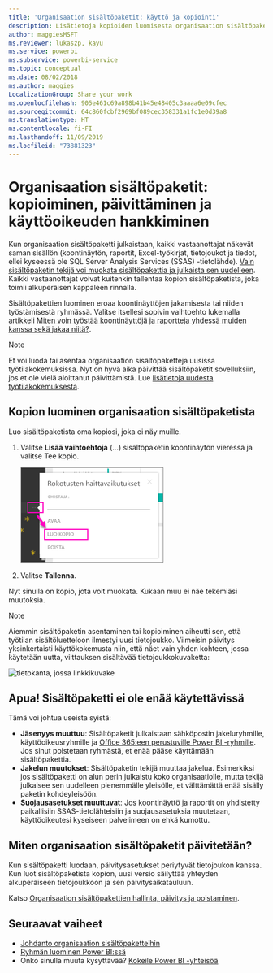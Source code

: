 ```yaml
---
title: 'Organisaation sisältöpaketit: käyttö ja kopiointi'
description: Lisätietoja kopioiden luomisesta organisaation sisältöpaketeista ja käytön vianmäärityksestä Power BI:ssä
author: maggiesMSFT
ms.reviewer: lukaszp, kayu
ms.service: powerbi
ms.subservice: powerbi-service
ms.topic: conceptual
ms.date: 08/02/2018
ms.author: maggies
LocalizationGroup: Share your work
ms.openlocfilehash: 905e461c69a898b41b45e48405c3aaaa6e09cfec
ms.sourcegitcommit: 64c860fcbf2969bf089cec358331a1fc1e0d39a8
ms.translationtype: HT
ms.contentlocale: fi-FI
ms.lasthandoff: 11/09/2019
ms.locfileid: "73881323"
---
```

# <a name="organizational-content-packs-copy-refresh-and-get-access"></a>Organisaation sisältöpaketit: kopioiminen, päivittäminen ja käyttöoikeuden hankkiminen

Kun organisaation sisältöpaketti julkaistaan, kaikki vastaanottajat näkevät saman sisällön (koontinäytön, raportit, Excel-työkirjat, tietojoukot ja tiedot, ellei kyseessä ole SQL Server Analysis Services (SSAS) -tietolähde).  [Vain sisältöpaketin tekijä voi muokata sisältöpakettia ja julkaista sen uudelleen](service-organizational-content-pack-manage-update-delete.md).  Kaikki vastaanottajat voivat kuitenkin tallentaa kopion sisältöpaketista, joka toimii alkuperäisen kappaleen rinnalla.

Sisältöpakettien luominen eroaa koontinäyttöjen jakamisesta tai niiden työstämisestä ryhmässä. Valitse itsellesi sopivin vaihtoehto lukemalla artikkeli [Miten voin työstää koontinäyttöjä ja raportteja yhdessä muiden kanssa sekä jakaa niitä?](service-how-to-collaborate-distribute-dashboards-reports.md).

> [!NOTE]
> Et voi luoda tai asentaa organisaation sisältöpaketteja uusissa työtilakokemuksissa. Nyt on hyvä aika päivittää sisältöpaketit sovelluksiin, jos et ole vielä aloittanut päivittämistä. Lue [lisätietoja uudesta työtilakokemuksesta](service-create-the-new-workspaces.md).
>

## <a name="create-a-copy-of-an-organizational-content-pack"></a>Kopion luominen organisaation sisältöpaketista
Luo sisältöpaketista oma kopiosi, joka ei näy muille.

1. Valitse **Lisää vaihtoehtoja** (...) sisältöpaketin koontinäytön vieressä ja valitse Tee kopio.

    ![](media/service-organizational-content-pack-copy-refresh-access/power-bi-create-copy-organizational-content-pack.png)
2. Valitse **Tallenna**.  

Nyt sinulla on kopio, jota voit muokata. Kukaan muu ei näe tekemiäsi muutoksia.

> [!NOTE]
> Aiemmin sisältöpaketin asentaminen tai kopioiminen aiheutti sen, että työtilan sisältöluetteloon ilmestyi uusi tietojoukko. Viimeisin päivitys yksinkertaisti käyttökokemusta niin, että näet vain yhden kohteen, jossa käytetään uutta, viittauksen sisältävää tietojoukkokuvaketta:
>
> ![tietokanta, jossa linkkikuvake](media/service-organizational-content-pack-copy-refresh-access/power-bi-dataset-reference-icon.png)
>

## <a name="help--i-can-no-longer-access-the-content-pack"></a>Apua!  Sisältöpaketti ei ole enää käytettävissä
Tämä voi johtua useista syistä:

* **Jäsenyys muuttuu**:  Sisältöpaketit julkaistaan sähköpostin jakeluryhmille, käyttöoikeusryhmille ja [Office 365:een perustuville Power BI -ryhmille](https://support.office.com/article/Create-a-group-in-Office-365-7124dc4c-1de9-40d4-b096-e8add19209e9).  Jos sinut poistetaan ryhmästä, et enää pääse käyttämään sisältöpakettia.
* **Jakelun muutokset**: Sisältöpaketin tekijä muuttaa jakelua. Esimerkiksi jos sisältöpaketti on alun perin julkaistu koko organisaatiolle, mutta tekijä julkaisee sen uudelleen pienemmälle yleisölle, et välttämättä enää sisälly paketin kohdeyleisöön.
* **Suojausasetukset muuttuvat**: Jos koontinäyttö ja raportit on yhdistetty paikallisiin SSAS-tietolähteisiin ja suojausasetuksia muutetaan, käyttöoikeutesi kyseiseen palvelimeen on ehkä kumottu.

## <a name="how-are-organizational-content-packs-refreshed"></a>Miten organisaation sisältöpaketit päivitetään?
Kun sisältöpaketti luodaan, päivitysasetukset periytyvät tietojoukon kanssa.  Kun luot sisältöpaketista kopion, uusi versio säilyttää yhteyden alkuperäiseen tietojoukkoon ja sen päivitysaikatauluun.

Katso [Organisaation sisältöpakettien hallinta, päivitys ja poistaminen](service-organizational-content-pack-manage-update-delete.md).

## <a name="next-steps"></a>Seuraavat vaiheet
* [Johdanto organisaation sisältöpaketteihin](service-organizational-content-pack-introduction.md)
* [Ryhmän luominen Power BI:ssä](service-create-distribute-apps.md)
* Onko sinulla muuta kysyttävää? [Kokeile Power BI -yhteisöä](https://community.powerbi.com/)
